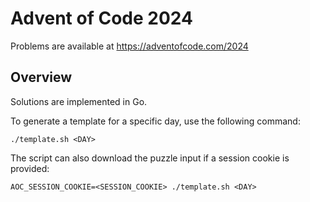 # Advent of Code 2024

Problems are available at https://adventofcode.com/2024

## Overview

Solutions are implemented in Go. 

To generate a template for a specific day, use the following command:

```
./template.sh <DAY>
```

The script can also download the puzzle input if a session cookie is provided:

```
AOC_SESSION_COOKIE=<SESSION_COOKIE> ./template.sh <DAY>
```